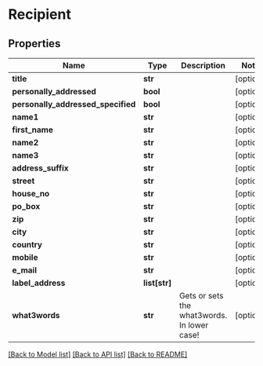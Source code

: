 # Recipient

## Properties
Name | Type | Description | Notes
------------ | ------------- | ------------- | -------------
**title** | **str** |  | [optional] 
**personally_addressed** | **bool** |  | [optional] 
**personally_addressed_specified** | **bool** |  | [optional] 
**name1** | **str** |  | [optional] 
**first_name** | **str** |  | [optional] 
**name2** | **str** |  | [optional] 
**name3** | **str** |  | [optional] 
**address_suffix** | **str** |  | [optional] 
**street** | **str** |  | [optional] 
**house_no** | **str** |  | [optional] 
**po_box** | **str** |  | [optional] 
**zip** | **str** |  | [optional] 
**city** | **str** |  | [optional] 
**country** | **str** |  | [optional] 
**mobile** | **str** |  | [optional] 
**e_mail** | **str** |  | [optional] 
**label_address** | **list[str]** |  | [optional] 
**what3words** | **str** | Gets or sets the what3words.  In lower case! | [optional] 

[[Back to Model list]](../README.md#documentation-for-models) [[Back to API list]](../README.md#documentation-for-api-endpoints) [[Back to README]](../README.md)

